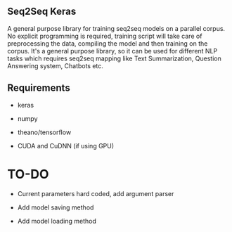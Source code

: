 ## Seq2Seq Keras

A general purpose library for training seq2seq models on a parallel corpus. No explicit programming is required, training script will take care of preprocessing the data, compiling the model and then training on the corpus. It's a general purpose library, so it can be used for different NLP tasks which requires seq2seq mapping like Text Summarization, Question Answering system, Chatbots etc. 

## Requirements

* keras

* numpy

* theano/tensorflow

* CUDA and CuDNN (if using GPU)

# TO-DO

* Current parameters hard coded, add argument parser

* Add model saving method

* Add model loading method



